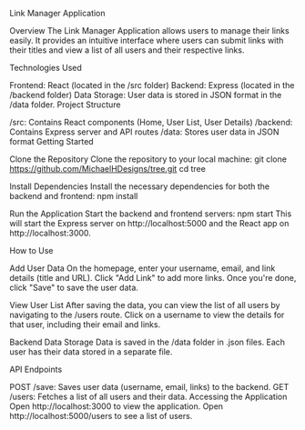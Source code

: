 Link Manager Application

Overview
The Link Manager Application allows users to manage their links easily. It provides an intuitive interface where users can submit links with their titles and view a list of all users and their respective links.

Technologies Used

Frontend: React (located in the /src folder)
Backend: Express (located in the /backend folder)
Data Storage: User data is stored in JSON format in the /data folder.
Project Structure

/src: Contains React components (Home, User List, User Details)
/backend: Contains Express server and API routes
/data: Stores user data in JSON format
Getting Started

Clone the Repository
Clone the repository to your local machine:
git clone https://github.com/MichaelHDesigns/tree.git
cd tree

Install Dependencies
Install the necessary dependencies for both the backend and frontend:
npm install

Run the Application
Start the backend and frontend servers:
npm start
This will start the Express server on http://localhost:5000 and the React app on http://localhost:3000.

How to Use

Add User Data
On the homepage, enter your username, email, and link details (title and URL). Click "Add Link" to add more links. Once you're done, click "Save" to save the user data.

View User List
After saving the data, you can view the list of all users by navigating to the /users route. Click on a username to view the details for that user, including their email and links.

Backend Data Storage
Data is saved in the /data folder in .json files. Each user has their data stored in a separate file.

API Endpoints

POST /save: Saves user data (username, email, links) to the backend.
GET /users: Fetches a list of all users and their data.
Accessing the Application
Open http://localhost:3000 to view the application.
Open http://localhost:5000/users to see a list of users.
